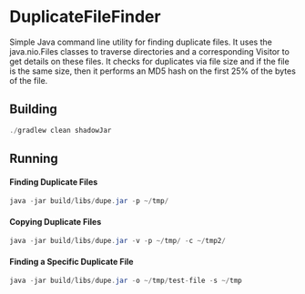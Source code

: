 # DuplicateFileFinder

Simple Java command line utility for finding duplicate files. It uses the java.nio.Files classes to traverse
directories and a corresponding Visitor to get details on these files. It checks for duplicates via file size
and if the file is the same size, then it performs an MD5 hash on the first 25% of the bytes of the file.

## Building
```java
./gradlew clean shadowJar
```

## Running
#### Finding Duplicate Files
```java
java -jar build/libs/dupe.jar -p ~/tmp/
```

#### Copying Duplicate Files
```java
java -jar build/libs/dupe.jar -v -p ~/tmp/ -c ~/tmp2/
```

#### Finding a Specific Duplicate File
```java
java -jar build/libs/dupe.jar -o ~/tmp/test-file -s ~/tmp
```